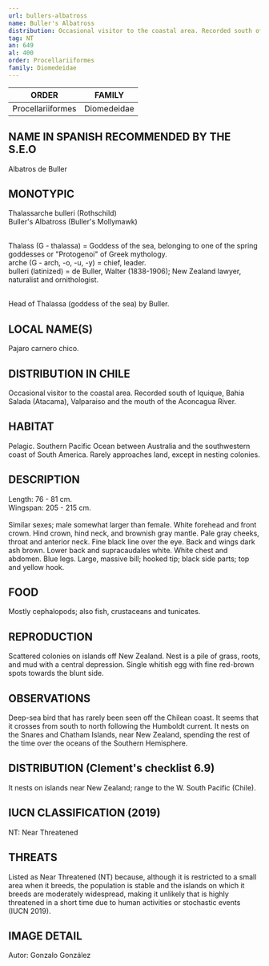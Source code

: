 ```yaml
---
url: bullers-albatross
name: Buller's Albatross
distribution: Occasional visitor to the coastal area. Recorded south of Iquique, Bahia Salada (Atacama), Valparaiso and the mouth of the Aconcagua River.
tag: NT
an: 649
al: 400
order: Procellariiformes
family: Diomedeidae
---
```


| ORDER             | FAMILY      |
| ----------------- | ----------- |
| Procellariiformes | Diomedeidae |

## NAME IN SPANISH RECOMMENDED BY THE S.E.O

Albatros de Buller

## MONOTYPIC

Thalassarche bulleri (Rothschild)<br>
Buller's Albatross (Buller's Mollymawk)<br><br>

Thalass (G - thalassa) = Goddess of the sea, belonging to one of the spring goddesses or "Protogenoi" of Greek mythology.<br>
arche (G - arch, -o, -u, -y) = chief, leader.<br>
bulleri (latinized) = de Buller, Walter (1838-1906); New Zealand lawyer, naturalist and ornithologist.<br><br>

Head of Thalassa (goddess of the sea) by Buller.

## LOCAL NAME(S)

Pajaro carnero chico.

## DISTRIBUTION IN CHILE

Occasional visitor to the coastal area. Recorded south of Iquique, Bahia Salada (Atacama), Valparaiso and the mouth of the Aconcagua River.

## HABITAT

Pelagic. Southern Pacific Ocean between Australia and the southwestern coast of South America. Rarely approaches land, except in nesting colonies.

## DESCRIPTION

Length: 76 - 81 cm.<br>
Wingspan: 205 - 215 cm.<br><br>
Similar sexes; male somewhat larger than female. White forehead and front crown. Hind crown, hind neck, and brownish gray mantle. Pale gray cheeks, throat and anterior neck. Fine black line over the eye. Back and wings dark ash brown. Lower back and supracaudales white. White chest and abdomen. Blue legs. Large, massive bill; hooked tip; black side parts; top and yellow hook.

## FOOD

Mostly cephalopods; also fish, crustaceans and tunicates.

## REPRODUCTION

Scattered colonies on islands off New Zealand. Nest is a pile of grass, roots, and mud with a central depression. Single whitish egg with fine red-brown spots towards the blunt side.

## OBSERVATIONS

Deep-sea bird that has rarely been seen off the Chilean coast. It seems that it crosses from south to north following the Humboldt current. It nests on the Snares and Chatham Islands, near New Zealand, spending the rest of the time over the oceans of the Southern Hemisphere.

## DISTRIBUTION (Clement's checklist 6.9)

It nests on islands near New Zealand; range to the W. South Pacific (Chile).

## IUCN CLASSIFICATION (2019)

NT: Near Threatened

## THREATS

Listed as Near Threatened (NT) because, although it is restricted to a small area when it breeds, the population is stable and the islands on which it breeds are moderately widespread, making it unlikely that is highly threatened in a short time due to human activities or stochastic events (IUCN 2019).

## IMAGE DETAIL

Autor: Gonzalo González
